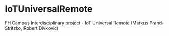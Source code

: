 # IoTUniversalRemote

FH Campus Interdisciplinary project - IoT Universal Remote (Markus Prand-Stritzko, Robert Divkovic)